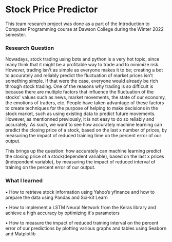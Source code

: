 # Stock Price Predictor

This team research project was done as a part of the Introduction to Computer Programming course at Dawson College during the Winter 2022 semester.

### Research Question

Nowadays, stock trading using bots and python is a very hot topic, since many think that it might be a profitable way to trade and to minimize risk. However, trading isn't as simple as everyone makes it to be; creating a bot to accurately and reliably predict the fluctuation of market prices isn't something simple. If that were the case, everyone would already be rich through stock trading. One of the reasons why trading is so difficult is because there are multiple factors that influence the fluctuation of the stocks' values such as news, market movements, the state of our economy, the emotions of traders, etc. People have taken advantage of these factors to create techniques for the purpose of helping to make decisions in the stock market, such as using existing data to predict future movements. However, as mentionned previously, it is not easy to do so reliably and accurately. As such, we want to see how accurately machine learning can predict the closing price of a stock, based on the last x number of prices, by measuring the impact of reduced training time on the percent error of our output.

This brings up the question: how accurately can machine learning predict the closing price of a stock(dependent variable), based on the last x prices (independent variable), by measuring the impact of reduced interval of training on the percent error of our output.

### What I learned 
• How to retrieve stock information using Yahoo’s yfinance and how to prepare the data using Pandas and Sci-kit Learn

• How to implement a LSTM Neural Network from the Keras library and achieve a high accuracy by optimizing it's parameters

• How to measure the impact of reduced training interval on the percent error of our predictions by plotting various graphs and tables using Seaborn and Matplotlib
